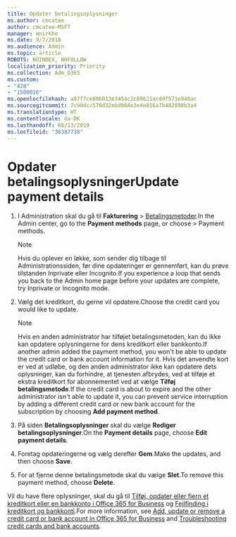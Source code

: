 ```yaml
---
title: Opdater betalingsoplysninger
ms.author: cmcatee
author: cmcatee-MSFT
manager: mnirkhe
ms.date: 9/7/2018
ms.audience: Admin
ms.topic: article
ROBOTS: NOINDEX, NOFOLLOW
localization_priority: Priority
ms.collection: Adm_O365
ms.custom:
- "428"
- "1500016"
ms.openlocfilehash: a97f7ce806013e3454c2c89621acddf571e940ac
ms.sourcegitcommit: 7c90dcc570d32ebd968e3e4e816a7b482890b3a4
ms.translationtype: HT
ms.contentlocale: da-DK
ms.lasthandoff: 08/13/2019
ms.locfileid: "36387738"
---
```

# <a name="update-payment-details"></a><span data-ttu-id="f399b-102">Opdater betalingsoplysninger</span><span class="sxs-lookup"><span data-stu-id="f399b-102">Update payment details</span></span>

1. <span data-ttu-id="f399b-103">I Administration skal du gå til **Fakturering** \> [Betalingsmetoder](https://go.microsoft.com/fwlink/p/?linkid=2018806).</span><span class="sxs-lookup"><span data-stu-id="f399b-103">In the Admin center, go to the **Payment methods** page, or choose \> [](https://go.microsoft.com/fwlink/p/?linkid=2018806) Payment methods.</span></span>

    > [!NOTE]
    > <span data-ttu-id="f399b-104">Hvis du oplever en løkke, som sender dig tilbage til Administrationssiden, før dine opdateringer er gennemført, kan du prøve tilstanden Inprivate eller Incognito.</span><span class="sxs-lookup"><span data-stu-id="f399b-104">If you experience a loop that sends you back to the Admin home page before your updates are complete, try Inprivate or Incognito mode.</span></span>
  
2. <span data-ttu-id="f399b-105">Vælg det kreditkort, du gerne vil opdatere.</span><span class="sxs-lookup"><span data-stu-id="f399b-105">Choose the credit card you would like to update.</span></span>

    > [!NOTE]
    > <span data-ttu-id="f399b-106">Hvis en anden administrator har tilføjet betalingsmetoden, kan du ikke kan opdatere oplysningerne for dens kreditkort eller bankkonto.</span><span class="sxs-lookup"><span data-stu-id="f399b-106">If another admin added the payment method, you won't be able to update the credit card or bank account information for it.</span></span> <span data-ttu-id="f399b-107">Hvis det anvendte kort er ved at udløbe, og den anden administrator ikke kan opdatere dets oplysninger, kan du forhindre, at tjenesten afbrydes, ved at tilføje et ekstra kreditkort for abonnementet ved at vælge **Tilføj betalingsmetode**.</span><span class="sxs-lookup"><span data-stu-id="f399b-107">If the credit card is about to expire and the other administrator isn't able to update it, you can prevent service interruption by adding a different credit card or new bank account for the subscription by choosing **Add payment method**.</span></span>
  
3. <span data-ttu-id="f399b-108">På siden **Betalingsoplysninger** skal du vælge **Rediger betalingsoplysninger**.</span><span class="sxs-lookup"><span data-stu-id="f399b-108">On the **Payment details** page, choose **Edit payment details**.</span></span>

4. <span data-ttu-id="f399b-109">Foretag opdateringerne og vælg derefter **Gem**.</span><span class="sxs-lookup"><span data-stu-id="f399b-109">Make the updates, and then choose **Save**.</span></span>

5. <span data-ttu-id="f399b-110">For at fjerne denne betalingsmetode skal du vælge **Slet**.</span><span class="sxs-lookup"><span data-stu-id="f399b-110">To remove this payment method, choose **Delete**.</span></span>

<span data-ttu-id="f399b-111">Vil du have flere oplysninger, skal du gå til [Tilføj, opdater eller fjern et kreditkort eller en bankkonto i Office 365 for Business](https://docs.microsoft.com/da-DK/office365/admin/subscriptions-and-billing/add-update-or-remove-credit-card-or-bank-account) og [Fejlfinding i kreditkort og bankkonti](https://docs.microsoft.com/da-DK/office365/admin/subscriptions-and-billing/add-update-or-remove-credit-card-or-bank-account#troubleshooting-credit-cards-and-bank-accounts).</span><span class="sxs-lookup"><span data-stu-id="f399b-111">For more information, see [Add, update or remove a credit card or bank account in Office 365 for Business](https://docs.microsoft.com/en-us/office365/admin/subscriptions-and-billing/add-update-or-remove-credit-card-or-bank-account) and [Troubleshooting credit cards and bank accounts](https://docs.microsoft.com/en-us/office365/admin/subscriptions-and-billing/add-update-or-remove-credit-card-or-bank-account#troubleshooting-credit-cards-and-bank-accounts).</span></span>